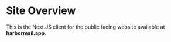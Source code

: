 # Site Overview

This is the Next.JS client for the public facing website available at **harbormail.app**.
